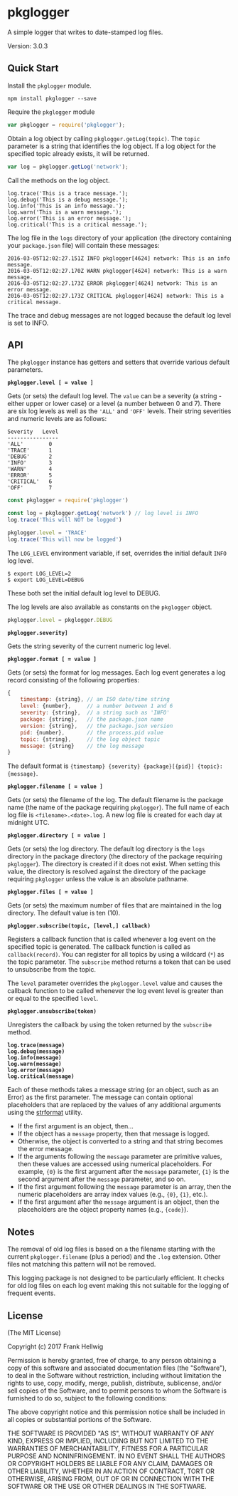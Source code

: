# pkglogger

A simple logger that writes to date-stamped log files.

Version: 3.0.3

## Quick Start

Install the `pkglogger` module.

```no-highlight
npm install pkglogger --save
```

Require the `pkglogger` module

```javascript
var pkglogger = require('pkglogger');
```

Obtain a log object by calling `pkglogger.getLog(topic)`. The `topic` parameter is a string that identifies the log object. If a log object for the specified topic already exists, it will be returned.

```javascript
var log = pkglogger.getLog('network');
```

Call the methods on the log object.

```no-highlight
log.trace('This is a trace message.');
log.debug('This is a debug message.');
log.info('This is an info message.');
log.warn('This is a warn message.');
log.error('This is an error message.');
log.critical('This is a critical message.');
```

The log file in the `logs` directory of your application (the directory containing your `package.json` file) will contain these messages:

```no-highlight
2016-03-05T12:02:27.151Z INFO pkglogger[4624] network: This is an info message.
2016-03-05T12:02:27.170Z WARN pkglogger[4624] network: This is a warn message.
2016-03-05T12:02:27.173Z ERROR pkglogger[4624] network: This is an error message.
2016-03-05T12:02:27.173Z CRITICAL pkglogger[4624] network: This is a critical message.
```

The trace and debug messages are not logged because the default log level is set to INFO.

## API

The `pkglogger` instance has getters and setters that override various default parameters.

**`pkglogger.level [ = value ]`**

Gets (or sets) the default log level. The `value` can be a severity (a string - either upper or lower case) or a level (a number between 0 and 7). There are six log levels as well as the `'ALL'` and `'OFF'` levels. Their string severities and numeric levels are as follows:

```no-highlight
Severity   Level
----------------
'ALL'        0
'TRACE'      1
'DEBUG'      2
'INFO'       3
'WARN'       4
'ERROR'      5
'CRITICAL'   6
'OFF'        7
```

```javascript
const pkglogger = require('pkglogger')

const log = pkglogger.getLog('network') // log level is INFO
log.trace('This will NOT be logged')

pkglogger.level = 'TRACE'
log.trace('This will now be logged')
```

The `LOG_LEVEL` environment variable, if set, overrides the initial default `INFO` log level.

```no-highlight
$ export LOG_LEVEL=2
$ export LOG_LEVEL=DEBUG
```

These both set the initial default log level to DEBUG.

The log levels are also available as constants on the `pkglogger` object.

```javascript
pkglogger.level = pkglogger.DEBUG
```

**`pkglogger.severity]`**

Gets the string severity of the current numeric log level.

**`pkglogger.format [ = value ]`**

Gets (or sets) the format for log messages. Each log event generates a log record consisting of the following properties:

```javascript
{
    timestamp: {string}, // an ISO date/time string
    level: {number},     // a number between 1 and 6
    severity: {string},  // a string such as 'INFO'
    package: {string},   // the package.json name
    version: {string},   // the package.json version
    pid: {number},       // the process.pid value
    topic: {string},     // the log object topic
    message: {string}    // the log message
}
```

The default format is `{timestamp} {severity} {package}[{pid}] {topic}: {message}`.

**`pkglogger.filename [ = value ]`**

Gets (or sets) the filename of the log. The default filename is the package name (the name of the package requiring `pkglogger`). The full name of each log file is `<filename>.<date>.log`. A new log file is created for each day at midnight UTC.

**`pkglogger.directory [ = value ]`**

Gets (or sets) the log directory. The default log directory is the `logs` directory in the package directory (the directory of the package requiring `pkglogger`). The directory is created if it does not exist. When setting this value, the directory is resolved against the directory of the package requiring `pkglogger` unless the value is an absolute pathname.

**`pkglogger.files [ = value ]`**

Gets (or sets) the maximum number of files that are maintained in the log directory. The default value is ten (10).

**`pkglogger.subscribe(topic, [level,] callback)`**

Registers a callback function that is called whenever a log event on the specified topic is generated. The callback function is called as `callback(record)`. You can register for all topics by using a wildcard (`*`) as the topic parameter. The `subscribe` method returns a token that can be used to unsubscribe from the topic.

The `level` parameter overrides the `pkglogger.level` value and causes the callback function to be called whenever the log event level is greater than or equal to the specified `level`.

**`pkglogger.unsubscribe(token)`**

Unregisters the callback by using the token returned by the `subscribe` method.

**`log.trace(message)`**  
**`log.debug(message)`**  
**`log.info(message)`**  
**`log.warn(message)`**  
**`log.error(message)`**  
**`log.critical(message)`**

Each of these methods takes a message string (or an object, such as an Error) as the first parameter. The message can contain optional placeholders that are replaced by the values of any additional arguments using the [strformat](https://github.com/fhellwig/strformat) utility.

- If the first argument is an object, then...
- If the object has a `message` property, then that message is logged.
- Otherwise, the object is converted to a string and that string becomes the error message.
- If the arguments following the `message` parameter are primitive values, then these values are accessed using numerical placeholders. For example, `{0}` is the first argument after the `message` parameter, `{1}` is the second argument after the `message` parameter, and so on.
- If the first argument following the `message` parameter is an array, then the numeric placeholders are array index values (e.g., `{0}`, `{1}`, etc.).
- If the first argument after the `message` argument is an object, then the placeholders are the object property names (e.g., `{code}`).

## Notes

The removal of old log files is based on a the filename starting with the current `pkglogger.filename` (plus a period) and the `.log` extension. Other files not matching this pattern will not be removed.

This logging package is not designed to be particularly efficient. It checks for old log files on each log event making this not suitable for the logging of frequent events.

## License

(The MIT License)

Copyright (c) 2017 Frank Hellwig

Permission is hereby granted, free of charge, to any person obtaining a copy of this software and associated documentation files (the "Software"), to deal in the Software without restriction, including without limitation the rights to use, copy, modify, merge, publish, distribute, sublicense, and/or sell copies of the Software, and to permit persons to whom the Software is furnished to do so, subject to the following conditions:

The above copyright notice and this permission notice shall be included in all copies or substantial portions of the Software.

THE SOFTWARE IS PROVIDED "AS IS", WITHOUT WARRANTY OF ANY KIND, EXPRESS OR IMPLIED, INCLUDING BUT NOT LIMITED TO THE WARRANTIES OF MERCHANTABILITY, FITNESS FOR A PARTICULAR PURPOSE AND NONINFRINGEMENT. IN NO EVENT SHALL THE AUTHORS OR COPYRIGHT HOLDERS BE LIABLE FOR ANY CLAIM, DAMAGES OR OTHER LIABILITY, WHETHER IN AN ACTION OF CONTRACT, TORT OR OTHERWISE, ARISING FROM, OUT OF OR IN CONNECTION WITH THE SOFTWARE OR THE USE OR OTHER DEALINGS IN THE SOFTWARE.
